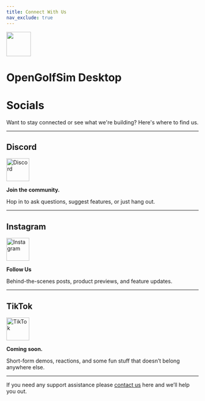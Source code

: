 ```yaml
---
title: Connect With Us
nav_exclude: true
---
```


<div class="app-banner">
  <div class="app-banner-icon">
    <img src="/assets/white_256x256.png" height="64" />
  </div>
  <div class="app-banner-cta">
    <h1>OpenGolfSim Desktop</h1>
  </div>
</div>

# **Socials**

Want to stay connected or see what we're building? Here's where to find us.

---

## **Discord**  
<a href="https://discord.com/invite/RQdFHwT3bQ" target="_blank">
  <img src="https://cdn.simpleicons.org/discord/5865F2" alt="Discord" width="60"/>
</a>  

**Join the community.**

Hop in to ask questions, suggest features, or just hang out.

---

## **Instagram**  
<a href="https://instagram.com/opengolfsim">
  <img src="https://cdn.simpleicons.org/instagram/E4405F" alt="Instagram" width="60"/>
</a>

**Follow Us**

Behind-the-scenes posts, product previews, and feature updates.

---

## **TikTok**  
<a href="#">
  <img src="https://cdn.simpleicons.org/tiktok/000000" alt="TikTok" width="60"/>
</a>  

**Coming soon.**

Short-form demos, reactions, and some fun stuff that doesn’t belong anywhere else.

---

If you need any support assistance please [contact us](/contact) here and we’ll help you out.